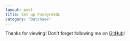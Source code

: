 ```yaml
---  
layout: post
title: Set up PostgreSQL
category: "Database"
---  
```



Thanks for viewing! Don't forget following me on <a href="https://github.com/Princever">GitHub</a>!